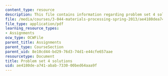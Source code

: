 ```yaml
---
content_type: resource
description: This file contains information regarding problem set 4 solutions.
file: /media/courses/3-044-materials-processing-spring-2013/ae4180dea741abab733000bed64aaa9f_MIT3_044S13_pset4solns.pdf
file_type: application/pdf
learning_resource_types:
- Assignments
ocw_type: OCWFile
parent_title: Assignments
parent_type: CourseSection
parent_uid: 8e10cd44-bd29-76d3-74d1-e44cfe657aae
resourcetype: Document
title: Problem set 4 solutions
uid: ae4180de-a741-abab-7330-00bed64aaa9f
---
```

